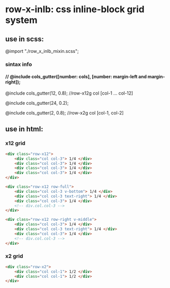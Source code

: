 # row-x-inlb: css inline-block grid system
## use in scss: 
  @import "./row_x_inlb_mixin.scss";
  
### sintax info 
#### // @include cols_gutter([number: cols], [number: margin-left and margin-right]);

  @include cols_gutter(12, 0.8); //row-x12g col [col-1 ... col-12]
  
  @include cols_gutter(24, 0.2);
  
  @include cols_gutter(2, 0.8);  //row-x2g col [col-1, col-2]

## use in html:  
### x12 grid
```html
<div class="row-x12">
	<div class="col col-3"> 1/4 </div>
	<div class="col col-3"> 1/4 </div>
	<div class="col col-3"> 1/4 </div>
	<div class="col col-3"> 1/4 </div>
</div>
```

```html
<div class="row-x12 row-full">
	<div class="col col-3 v-bottom"> 1/4 </div>
	<div class="col col-3 text-right"> 1/4 </div>
	<div class="col col-3"> 1/4 </div>
	<!-- div.col.col-3 -->
</div>
```
```html
<div class="row-x12 row-right v-middle">
	<div class="col col-3"> 1/4 </div>
	<div class="col col-3 text-right"> 1/4 </div>
	<div class="col col-3"> 1/4 </div>
	<!-- div.col.col-3 -->
</div>
```

### x2 grid

```html
<div class="row-x2">
	<div class="col col-1"> 1/2 </div>
	<div class="col col-1"> 1/2 </div>
</div>
```
